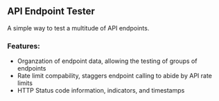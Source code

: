 ## API Endpoint Tester

A simple way to test a multitude of API endpoints. 

### Features:
* Organzation of endpoint data, allowing the testing of groups of endpoints
* Rate limit compability, staggers endpoint calling to abide by API rate limits
* HTTP Status code information, indicators, and timestamps
